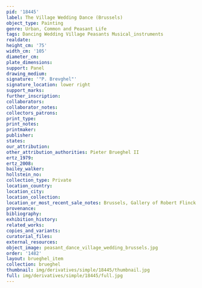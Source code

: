 ```yaml
---
pid: '18445'
label: The Village Wedding Dance (Brussels)
object_type: Painting
genre: Urban, Common and Peasant Life
tags: Dancing Wedding Village Peasants Musical_instruments
realdate: 
height_cm: '75'
width_cm: '105'
diameter_cm: 
plate_dimensions: 
support: Panel
drawing_medium: 
signature: '"P. Brevghel"'
signature_location: lower right
support_marks: 
further_inscription: 
collaborators: 
collaborator_notes: 
collectors_patrons: 
print_type: 
print_notes: 
printmaker: 
publisher: 
states: 
our_attribution: 
other_attribution_authorities: Pieter Brueghel II
ertz_1979: 
ertz_2008: 
bailey_walker: 
hollstein_no: 
collection_type: Private
location_country: 
location_city: 
location_collection: 
location_or_most_recent_sale_notes: Brussels, Gallery of Robert Flinck
provenance: 
bibliography: 
exhibition_history: 
related_works: 
copies_and_variants: 
curatorial_files: 
external_resources: 
object_image: peasant_dance_village_wedding_brussels.jpg
order: '1482'
layout: brueghel_item
collection: brueghel
thumbnail: img/derivatives/simple/18445/thumbnail.jpg
full: img/derivatives/simple/18445/full.jpg
---
```

